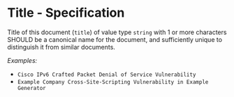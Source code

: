 # Title - Specification

Title of this document (`title`) of value type `string` with 1 or more characters SHOULD be a canonical name for the
document, and sufficiently unique to distinguish it from similar documents.

*Examples:*

* `Cisco IPv6 Crafted Packet Denial of Service Vulnerability`
* `Example Company Cross-Site-Scripting Vulnerability in Example Generator`
